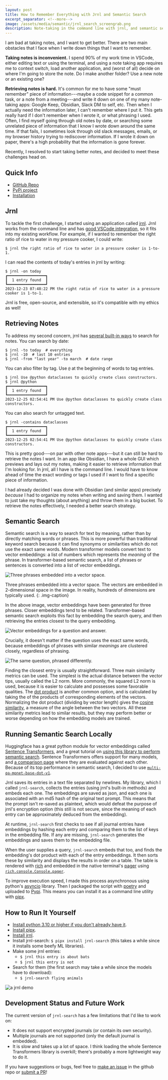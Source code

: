 ```yaml
---
layout: post
title: How to Remember Everything with Jrnl and Semantic Search
excerpt_separator: <!--more-->
image: /assets/media/semantic/jrnl_search_screengrab.png
description: Note-taking in the command line with jrnl, and semantic search with Huggingface Sentence Transformers.
---
```


I am bad at taking notes, and I want to get better. There are two main obstacles that I face when I write down things that I want to remember. <!--more-->

**Taking notes is inconvenient.** I spend 90% of my work time in VSCode, either editing text or using the terminal, and using a note taking app requires me to context switch, load another application, and (worst of all) decide on where I'm going to store the note. Do I make another folder? Use a new note or an existing one?

**Retrieving notes is hard.** It's common for me to have some "must remember" piece of information---maybe a code snippet for a common task, or a note from a meeting---and write it down on one of my many note-taking apps: Google Keep, Obsidian, Slack DM to self, etc. Then when I actually need the information later, I can't remember where I put it. This gets really hard if I don't remember when I wrote it, or what phrasing I used. Often, I find myself going through old notes by date, or searching some unrelated piece of information that I know I wrote down around the same time. If that fails, I sometimes look through old slack messages, emails, or my browser history trying to rediscover information. If I wrote it down on paper, there's a high probability that the information is gone forever.

Recently, I resolved to start taking better notes, and decided to meet these challenges head on.

## Quick Info

- [GitHub Repo](https://github.com/cckolon/jrnl-search/)
- [PyPi project](https://pypi.org/project/jrnl-search/)
- [Installation](#how-to-run-it-yourself)

## Jrnl

To tackle the first challenge, I started using an application called [jrnl](https://jrnl.sh/en/stable/). Jrnl works from the command line and has [good VSCode integration](https://jrnl.sh/en/stable/external-editors/#visual-studio-code), so it fits into my existing workflow. For example, if I wanted to remember the right ratio of rice to water in my pressure cooker, I could write:

<!--Override to remove formatting from "to"-->
<div class="language-shell highlighter-rouge"><div class="highlight"><pre class="highlight"><code><span class="nv">$ </span>jrnl the right ratio of rice to water in a pressure cooker is 1-to-1.
</code></pre></div></div>

I can read the contents of today's entries in jrnl by writing:

<div class="language-shell highlighter-rouge"><div class="highlight"><pre class="highlight"><code><span class="nv">$ </span>jrnl <span class="nt">-on</span> today
┏━━━━━━━━━━━━━━━━━┓
┃  1 entry found  ┃
┗━━━━━━━━━━━━━━━━━┛
2023-12-23 07:48:22 PM the right ratio of rice to water in a pressure cooker is 1-to-1.
</code></pre></div></div>

Jrnl is free, open-source, and extensible, so it's compatible with my ethics as well!

## Retrieving Notes

To address my second concern, jrnl has [several built-in ways](https://jrnl.sh/en/stable/usage/#viewing-and-searching-entries) to search for notes. You can search by date:

```shell
$ jrnl -to today  # everything
$ jrnl -10  # last 10 entries
$ jrnl -from "last year" -to march  # date range
```

You can also filter by tag. Use `@` at the beginning of words to tag entries.

```shell
$ jrnl Use @python dataclasses to quickly create class constructors.
$ jrnl @python
┏━━━━━━━━━━━━━━━━━┓
┃  1 entry found  ┃
┗━━━━━━━━━━━━━━━━━┛
2023-12-25 02:54:41 PM Use @python dataclasses to quickly create class constructors.
```

You can also search for untagged text.

```shell
$ jrnl -contains dataclasses
┏━━━━━━━━━━━━━━━━━┓
┃  1 entry found  ┃
┗━━━━━━━━━━━━━━━━━┛
2023-12-25 02:54:41 PM Use @python dataclasses to quickly create class constructors.
```

This is pretty good---on par with other note apps---but it can still be hard to retrieve the notes I want. In an app like Obsidian, I have a whole GUI which previews and lays out my notes, making it easier to retrieve information that I'm looking for. In jrnl, all I have is the command line. I would have to know ahead of time the exact wording or tags I used if I want to find a specific piece of information.

I had already decided I was done with Obsidian (and similar apps) precisely *because* I had to organize my notes when writing and saving them. I wanted to just take my thoughts (about anything) and throw them in a big bucket. To retrieve the notes effectively, I needed a better search strategy.

## Semantic Search

Semantic search is a way to search for text by meaning, rather than by directly matching words or phrases. This is more powerful than traditional keyword search because it can find synonyms or similarities which do not use the exact same words. Modern transformer models convert text to vector embeddings: a list of numbers which represents the *meaning* of the phrase. In transformer-based semantic search, a list of phrases or sentences is converted into a list of vector embeddings.

![Three phrases embedded into a vector space.](/assets/media/semantic/embeddings.png)

Three phrases embedded into a vector space. The vectors are embedded in 2-dimensional space in the image. In reality, hundreds of dimensions are typically used.
{: .img-caption}

In the above image, vector embeddings have been generated for three phrases. Closer embeddings tend to be related. Transformer-based semantic search exploits this fact by embedding the search query, and then retrieving the entries closest to the query embedding.

![Vector embeddings for a question and answer.](/assets/media/semantic/questionembedding.png)

Crucially, it doesn't matter if the question uses the exact same words, because embeddings of phrases with similar *meanings* are clustered closely, regardless of phrasing.

![The same question, phrased differently.](/assets/media/semantic/phrasing.png)

Finding the closest entry is usually straightforward. Three main similarity metrics can be used. The simplest is the actual distance between the vector tips, usually called the L2 norm. More commonly, the squared L2 norm is used, because it is easier to calculate and possesses some favorable qualities. The [dot product](https://en.wikipedia.org/wiki/Dot_product) is another common option, and is calculated by taking the of the products of corresponding elements of the vectors. Normalizing the dot product (dividing by vector length) gives the [cosine similarity](https://en.wikipedia.org/wiki/Cosine_similarity), a measure of the angle between the two vectors. All these similarity metrics lead to similar results, but they may perform better or worse depending on how the embedding models are trained.

## Running Semantic Search Locally

Huggingface has a great python module for vector embeddings called [Sentence Transformers](https://huggingface.co/sentence-transformers), and a great tutorial on [using this library to perform semantic search](https://huggingface.co/learn/nlp-course/chapter5/6?fw=tf). Sentence Transformers offers support for many models, and [a comparison page](https://www.sbert.net/docs/pretrained_models.html#model-overview) where they are evaluated against each other. Because of its top performance in semantic search, I decided to use [`multi-qa-mpnet-base-dot-v1`](https://huggingface.co/sentence-transformers/multi-qa-mpnet-base-dot-v1).

Jrnl saves its entries in a text file separated by newlines. My library, which I called `jrnl-search`, collects the entries (using jrnl's built-in methods) and embeds each one. The embeddings are saved as json, and each one is associated with an md5 hash of the original text prompt. This means that the prompt isn't re-saved as plaintext, which would defeat the purpose of jrnl's encryption option (this still is not secure, since the meaning of each entry can be approximately deduced from the embedding).

At runtime, `jrnl-search` first checks to see if all journal entries have embeddings by hashing each entry and comparing them to the list of keys in the embedding file. If any are missing, `jrnl-search` generates the embeddings and saves them to the embedding file.

When the user supplies a query, `jrnl-search` embeds that too, and finds the embedding's dot product with each of the entry embeddings. It then sorts these by similarity and displays the results in order on a table. The table is rendered with [rich](https://github.com/Textualize/rich) and embedded in the native terminal's [pager](https://en.wikipedia.org/wiki/Terminal_pager) using [`rich.console.Console.pager`](https://rich.readthedocs.io/en/stable/reference/console.html?highlight=pager#rich.console.Console.pager).

To improve execution speed, I made this process asynchronous using python's [asyncio](https://docs.python.org/3/library/asyncio.html) library. Then I packaged the script with [poetry](https://python-poetry.org/) and uploaded to [Pypi](https://pypi.org/). This means you can install it as a command line utility with [pipx](https://pipx.pypa.io/stable/installation/).

## How to Run It Yourself

- [Install python 3.10 or higher if you don't already have it](https://wiki.python.org/moin/BeginnersGuide/Download).
- [Install pipx](https://pipx.pypa.io/stable/installation/).
- [Install jrnl](https://jrnl.sh/en/stable/installation/).
- Install jrnl-search: `$ pipx install jrnl-search` (this takes a while since it installs some beefy ML libraries).
- Make some jrnl entries:
  - `$ jrnl this entry is about bats`
  - `$ jrnl this entry is not`
- Search for them (the first search may take a while since the models have to download):
  - `$ jrnl-search flying animals`

![a jrnl demo](/assets/media/semantic/jrnl_search.gif)

## Development Status and Future Work

The current version of `jrnl-search` has a few limitations that I'd like to work on:

- It does not support encrypted journals (or contain its own security).
- Multiple journals are not supported (only the default journal is embedded).
- It is slow and takes up a lot of space. I think loading the whole Sentence Transformers library is overkill; there's probably a more lightweight way to do it.

If you have suggestions or bugs, feel free to [make an issue](https://github.com/cckolon/jrnl-search/issues/new) in the github repo or [submit a PR](https://github.com/cckolon/jrnl-search/pulls)!
